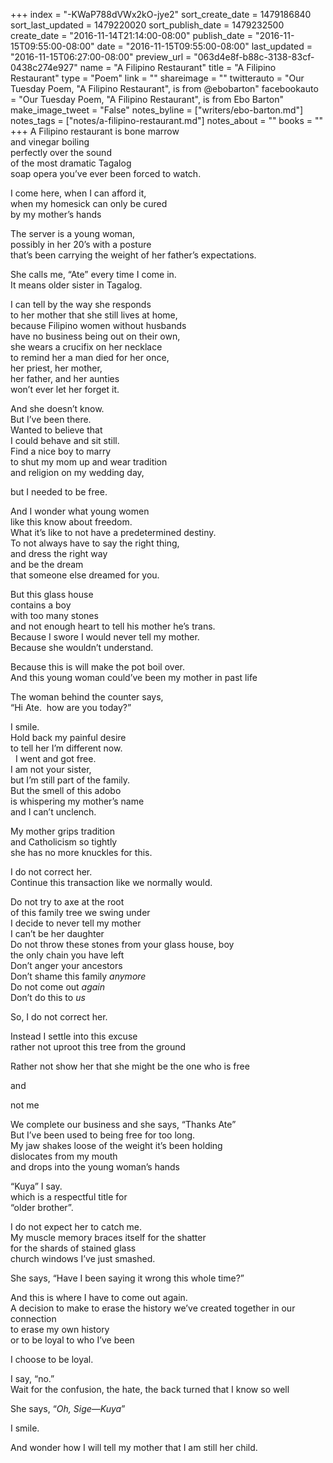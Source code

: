 +++
index = "-KWaP788dVWx2kO-jye2"
sort_create_date = 1479186840
sort_last_updated = 1479220020
sort_publish_date = 1479232500
create_date = "2016-11-14T21:14:00-08:00"
publish_date = "2016-11-15T09:55:00-08:00"
date = "2016-11-15T09:55:00-08:00"
last_updated = "2016-11-15T06:27:00-08:00"
preview_url = "063d4e8f-b88c-3138-83cf-0438c274e927"
name = "A Filipino Restaurant"
title = "A Filipino Restaurant"
type = "Poem"
link = ""
shareimage = ""
twitterauto = "Our Tuesday Poem, \"A Filipino Restaurant\", is from @ebobarton"
facebookauto = "Our Tuesday Poem, \"A Filipino Restaurant\", is from Ebo Barton"
make_image_tweet = "False"
notes_byline = ["writers/ebo-barton.md"]
notes_tags = ["notes/a-filipino-restaurant.md"]
notes_about = ""
books = ""
+++
A Filipino restaurant is bone marrow<br>
and vinegar boiling<br>
perfectly over the sound<br>
of the most dramatic Tagalog<br> 
soap opera you’ve ever been forced to watch. 

I come here, when I can afford it,<br>
when my homesick can only be cured<br>
by my mother’s hands

The server is a young woman,<br>
possibly in her 20’s with a posture<br>
that’s been carrying the weight of her father’s expectations. 

She calls me, “Ate” every time I come in.<br>
It means older sister in Tagalog.  

I can tell by the way she responds<br>
to her mother that she still lives at home,<br>
because Filipino women without husbands<br>
have no business being out on their own,<br>
she wears a crucifix on her necklace<br>
to remind her a man died for her once,<br>
her priest, her mother,<br>
her father, and her aunties<br>
won’t ever let her forget it.  

And she doesn’t know.<br>
But I’ve been there.<br>
Wanted to believe that<br>
I could behave and sit still.<br>
Find a nice boy to marry<br>
to shut my mom up and wear tradition<br>
and religion on my wedding day, 

but I needed to be free.  

And I wonder what young women<br>
like this know about freedom.<br>
What it’s like to not have a predetermined destiny.<br>
To not always have to say the right thing,<br>
and dress the right way<br>
and be the dream<br>
that someone else dreamed for you. 

But this glass house<br> 
contains a boy<br>
with too many stones<br>
and not enough heart 
to tell his mother he’s trans.<br>
Because I swore I would never tell my mother.<br>
Because she wouldn’t understand. 

Because this is will make the pot boil over.<br>
And this young woman could’ve been my mother in past life 

The woman behind the counter says,<br>
“Hi Ate.  how are you today?”

I smile.<br>
Hold back my painful desire<br>
to tell her I’m different now.<br> 
I went and got free.<br>
I am not your sister,<br>
but I’m still part of the family.<br>
But the smell of this adobo<br>
is whispering my mother’s name<br>
and I can’t unclench.  

My mother grips tradition<br>
and Catholicism so tightly<br>
she has no more knuckles for this. 

I do not correct her.<br>
Continue this transaction like we normally would.

Do not try to axe at the root<br>
of this family tree we swing under<br>
I decide to never tell my mother<br>
I can’t be her daughter<br>
Do not throw these stones from your glass house, boy<br>
the only chain you have left<br>
Don’t anger your ancestors<br>
Don’t shame this family _anymore_<br>
Do not come out _again_<br>
Don’t do this to _us_

So, I do not correct her.

Instead I settle into this excuse<br>
rather not uproot this tree from the ground

Rather not show her that she might be the one who is free

and 

not me

We complete our business and she says, “Thanks Ate”<br>
But I’ve been used to being free for too long.<br>
My jaw shakes loose of the weight it’s been holding<br>
dislocates from my mouth<br>
and drops into the young woman’s hands

“Kuya” I say.<br>
which is a respectful title for<br>
“older brother”.

I do not expect her to catch me.<br>
My muscle memory braces itself for the shatter<br>
for the shards of stained glass<br>
church windows I’ve just smashed.

She says, “Have I been saying it wrong this whole time?”

And this is where I have to come out again.<br>
A decision to make to erase the history we’ve created together in our connection<br>
to erase my own history<br>
or to be loyal to who I’ve been 

I choose to be loyal.

I say, “no.”<br>
Wait for the confusion, the hate, the back turned that I know so well

She says, “_Oh, Sige—Kuya_”

I smile.

And wonder how I will tell my mother that I am still her child.